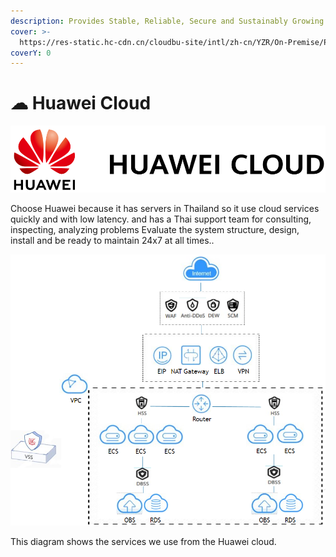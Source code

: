 ```yaml
---
description: Provides Stable, Reliable, Secure and Sustainably Growing Cloud Services.
cover: >-
  https://res-static.hc-cdn.cn/cloudbu-site/intl/zh-cn/YZR/On-Premise/PC-banner-32.jpg
coverY: 0
---
```


# ☁ Huawei Cloud

![](<../.gitbook/assets/image (12) (1) (1).png>)

Choose Huawei because it has servers in Thailand so it use cloud services quickly and with low latency. and has a Thai support team for consulting, inspecting, analyzing problems Evaluate the system structure, design, install and be ready to maintain 24x7 at all times..

![System Diagram](<../.gitbook/assets/image (12) (2).png>)

This diagram shows the services we use from the Huawei cloud.

